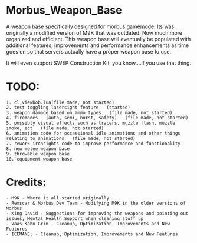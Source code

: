 # Morbus_Weapon_Base
A weapon base specifically designed for morbus gamemode. Its was originally a modified version of M9K that was outdated. Now much more organized and efficient.
This weapon base will eventually be populated with additional features, improvements and performance enhancements as time goes on so that servers actually have a proper weapon base to use.

It will even support SWEP Construction Kit, you know....if you use that thing.



# TODO:
	1. cl_viewbob.lua(file made, not started)
	2. test toggling lasersight feature   (started)
	3. weapon damage based on ammo types   (file made, not started)
	4. firemodes   (auto, semi, burst, safety)   (file made, not started)
	5. possibly visual effects such as tracers, muzzle flash, muzzle smoke, ect   (file made, not started)
	6. animation code for occassional idle animations and other things relating to animations   (file made, not started)
	7. rework ironsights code to improve performance and functionality
	8. new melee weapon base
	9. throwable weapon base
	10. equipment weapon base


# Credits:
 	- M9K - Where it all started originally
 	- Remscar & Morbus Dev Team - Modifying M9K in the older versions of Morbus
 	- King David - Suggestions for improving the weapons and pointing out issues, Mental Health Support when cleaning stuff up
 	- Vaas Kahn Grim - Cleanup, Optimization, Improvements and New Features
 	- ICEMANE; - Cleanup, Optimization, Improvements and New Features

 
